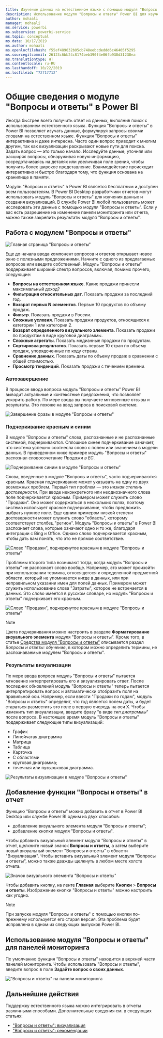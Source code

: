 ```yaml
---
title: Изучение данных на естественном языке с помощью модуля "Вопросы и ответы" в Power BI
description: Использование модуля "Вопросы и ответы" Power BI для изучения данных
author: mohaali
manager: mohaali
ms.service: powerbi
ms.subservice: powerbi-service
ms.topic: conceptual
ms.date: 10/17/2019
ms.author: mohaali
ms.openlocfilehash: f55ef489032b05cb748eebcdeddd6c46405f5295
ms.sourcegitcommit: 26123c6bb24c8174beb390f4e06fb938d31238ea
ms.translationtype: HT
ms.contentlocale: ru-RU
ms.lasthandoff: 10/22/2019
ms.locfileid: "72717712"
---
```

# <a name="intro-to-power-bi-qa"></a>Общие сведения о модуле "Вопросы и ответы" в Power BI

Иногда быстрее всего получить ответ из данных, выполнив поиск с использованием естественного языка. Функция "Вопросы и ответы" в Power BI позволяет изучать данные, формулируя запросы своими словами на естественном языке. Функция "Вопросы и ответы" интерактивна и даже интересна. Часто один вопрос приводит к многим другим, так как визуализации раскрывают новые пути для поиска. Задать вопрос — это только начало. Исследуйте данные, уточняя или расширяя вопросы, обнаруживая новую информацию, сосредотачиваясь на деталях или увеличивая поле зрения, чтобы получить более широкое представление. Взаимодействие происходит интерактивно и быстро благодаря тому, что функция основана на хранилище в памяти. 

Модуль "Вопросы и ответы" в Power BI является бесплатным и доступен всем пользователям. В Power BI Desktop разработчики отчетов могут использовать модуль "Вопросы и ответы" для изучения данных и создания визуализаций. В службе Power BI любой пользователь может исследовать эти данные с помощью модуля "Вопросы и ответы". Если у вас есть разрешение на изменение панели мониторинга или отчета, можно также закрепить результаты модуля "Вопросы и ответы".

## <a name="how-to-use-qa"></a>Работа с модулем "Вопросы и ответы"

![Главная страница "Вопросы и ответы"](media/qna-visual.png)

Еще до начала ввода компонент вопросов и ответов открывает новое окно с полезными предложениями. Начните с одного из предлагаемых вопросов или введите собственный. Модуль "Вопросы и ответы" поддерживает широкий спектр вопросов, включая, помимо прочего, следующие:

- **Вопросы на естественном языке**. Какие продажи принесли максимальный доход?
- **Фильтрация относительных дат**. Показать продажи за последний год.
- **Возврат первых N элементов**. Первые 10 продуктов по объему продаж.
- **Фильтр**. Показать продажи в России.
- **Сложные условия**. Показать продажи продуктов, относящихся к категории 1 или категории 2.
- **Возврат определенного визуального элемента**. Показать продажи по продуктам в виде круговой диаграммы.
- **Сложные агрегаты**. Показать медианные продажи по продуктам.
- **Сортировка результатов**. Показать первые 10 стран по объему продаж, упорядоченные по коду страны.
- **Сравнение данных**. Показать даты по объему продаж в сравнении с общей стоимостью.
- **Просмотр тенденций**. Показать продажи с течением времени.

### <a name="autocomplete"></a>Автозавершение

В процессе ввода вопроса модуль "Вопросы и ответы" Power BI выводит актуальные и контекстные предложения, что позволяет ускорить работу. По мере ввода вы получаете мгновенные отзывы и результаты. Это похоже на ввод запроса в поисковой системе.

![Завершение фразы в модуле "Вопросы и ответы"](media/qna-suggestion-phrase-completion.png)

### <a name="redblue-underlines"></a>Подчеркивание красным и синим

В модуле "Вопросы и ответы" слова, распознанные и не распознанные системой, подчеркиваются. Сплошное синее подчеркивание означает, что система успешно соотнесла слово с полем или значением в модели данных. В приведенном ниже примере модуль "Вопросы и ответы" распознал словосочетание *Продажи в ЕС*.

![Подчеркивание синим в модуле "Вопросы и ответы"](media/qna-blue-underline.png)

Слова, введенные в модуле "Вопросы и ответы", часто подчеркиваются красным. Красная подчеркивание может указывать на одну из двух возможных проблем. Первый тип проблем — это *низкая степень достоверности*. При вводе неконкретного или неоднозначного слова поле подчеркивается красным. Примером может служить слово "Продажи". Оно может содержаться в нескольких полях, поэтому система использует красное подчеркивание, чтобы предложить выбрать нужное поле. Еще одним примером низкой степени достоверности может служить слово "область", которому соответствует столбец "регион". Модуль "Вопросы и ответы" в Power BI распознает слова, которые означают одно и то же, благодаря интеграции с Bing и Office. Однако слово подчеркивается красным, чтобы дать вам понять, что это не прямое соответствие.

![Слово "Продажи", подчеркнутое красным в модуле "Вопросы и ответы"](media/qna-red-underline-sales.png)

Проблемы второго типа возникают тогда, когда модуль "Вопросы и ответы" не распознает слово вообще. Например, это может произойти при использовании термина, относящегося к определенной предметной области, который не упоминается нигде в данных, или при неправильном указании имен для полей данных. Примером может служить использование слова "Затраты", которое не встречается в данных. Это слово имеется в русском словаре, но модуль "Вопросы и ответы" подчеркивает его красным.

![Слово "Продажи", подчеркнутое красным в модуле "Вопросы и ответы"](media/qna-red-underline-costs.png)

> [!NOTE]
> Цвета подчеркивания можно настроить в разделе **Форматирование визуального элемента** модуля "Вопросы и ответы". Кроме того, в статье [Средства модуля "Вопросы и ответы"](q-and-a-tooling-teach-q-and-a.md) описывается раздел *Вопросы и ответы: обучение*, в котором можно определить термины, не распознаваемые модулем "Вопросы и ответы".

### <a name="visualization-results"></a>Результаты визуализации

По мере ввода вопроса модуль "Вопросы и ответы" пытается мгновенно интерпретировать его и визуализировать ответ. После последних обновлений модуль "Вопросы и ответы" теперь пытается интерпретировать вопрос и автоматически отобразить поля на правильной оси. Например, если ввести "Продажи по годам", модуль "Вопросы и ответы" определит, что год является полем даты, и будет стараться разместить это поле в первую очередь на оси X. Чтобы изменить тип визуализации, введите фразу "в виде *тип диаграммы*" после вопроса. В настоящее время модуль "Вопросы и ответы" поддерживает следующие типы визуализаций:

- График
- Линейчатая диаграмма
- Матрица
- Таблица
- Карточка
- С областями
- круговая диаграмма;
- точечная или пузырьковая диаграмма.
 
![Результаты визуализации в модуле "Вопросы и ответы"](media/qna-visual-results-date.png)

## <a name="add-qa-to-a-report"></a>Добавление функции "Вопросы и ответы" в отчет

Функцию "Вопросы и ответы" можно добавить в отчет в Power BI Desktop или службе Power BI одним из двух способов:

- добавление визуального элемента модуля "Вопросы и ответы";
- добавление кнопки модуля "Вопросы и ответы".

Чтобы добавить визуальный элемент модуля "Вопросы и ответы" в отчет, щелкните новый значок **Вопросы и ответы**, а затем выберите новый визуальный элемент "Вопросы и ответы" в области "Визуализация". Чтобы вставить визуальный элемент модуля "Вопросы и ответы", можно также дважды щелкнуть в любом месте холста отчета.

![Значок визуального элемента "Вопросы и ответы"](media/qna-visual-icon.png)

Чтобы добавить кнопку, на ленте **Главная** выберите **Кнопки** > **Вопросы и ответы**. Изображение кнопки "Вопросы и ответы" можно настроить как угодно.

> [!NOTE]
> При запуске модуля "Вопросы и ответы" с помощью кнопки по-прежнему используется его старая версия. Эта проблема будет исправлена в одном из следующих выпусков Power BI.

## <a name="use-qa-for-dashboards"></a>Использование модуля "Вопросы и ответы" для панелей мониторинга

По умолчанию функция "Вопросы и ответы" находится в верхней части панелей мониторинга. Чтобы использовать "Вопросы и ответы", введите вопрос в поле **Задайте вопрос о своих данных**.

!["Вопросы и ответы" на панели мониторинга](media/qna-dashboard.png)

## <a name="next-steps"></a>Дальнейшие действия

Поддержку естественного языка можно интегрировать в отчеты различными способами. Дополнительные сведения см. в следующих статьях:

* ["Вопросы и ответы": визуализация](../visuals/power-bi-visualization-q-and-a.md)
* ["Вопросы и ответы": рекомендации](q-and-a-best-practices.md)
